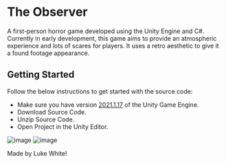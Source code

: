 # The Observer
A first-person horror game developed using the Unity Engine and C#. Currently in early development, this game aims to provide an atmospheric experience and lots of scares for players. It uses a retro aesthetic to give it a found footage appearance. 

## Getting Started
Follow the below instructions to get started with the source code:
 - Make sure you have version [2021.1.17](https://unity3d.com/unity/whats-new/2021.1.17) of the Unity Game Engine.
 - Download Source Code.
 - Unzip Source Code.
 - Open Project in the Unity Editor.

![image](https://user-images.githubusercontent.com/55700734/170339978-c847b266-fb13-4378-9cde-5afa3a40eea7.png)
![image](https://user-images.githubusercontent.com/55700734/170339605-867aa0ae-d396-48bd-97b7-6eedfd9323bd.png)

Made by Luke White!
